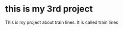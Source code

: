 # this is my 3rd project
This is my project about train lines. It is called train lines

[](/https://github.com/JoshJoseph0/CC4104-Creative-Coding-/tree/main/train_lines_2025_05_26_12_46_51)
